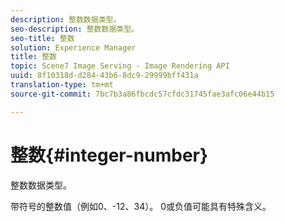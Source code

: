 ```yaml
---
description: 整数数据类型。
seo-description: 整数数据类型。
seo-title: 整数
solution: Experience Manager
title: 整数
topic: Scene7 Image Serving - Image Rendering API
uuid: 8f10318d-d284-43b6-8dc9-29999bff431a
translation-type: tm+mt
source-git-commit: 7bc7b3a86fbcdc57cfdc31745fae3afc06e44b15

---
```



# 整数{#integer-number}

整数数据类型。

带符号的整数值（例如0、-12、34）。 0或负值可能具有特殊含义。
